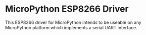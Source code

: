 # MicroPython ESP8266 Driver
This ESP8266 driver for MicroPython intends to be useable on any MicroPython platform which implements a serial UART interface.
